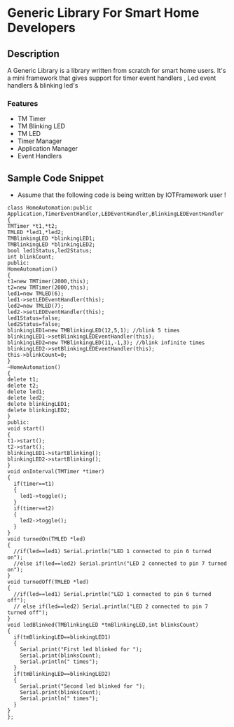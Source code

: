 # Generic Library For Smart Home Developers

## Description
A Generic Library is a library written from scratch for smart home users. It's a mini framework that gives support for timer event handlers , Led event handlers & blinking led's

### Features
* TM Timer
* TM Blinking LED
* TM LED
* Timer Manager
* Application Manager
* Event Handlers


## Sample Code Snippet

* Assume that the following code is being written by IOTFramework user !

```
class HomeAutomation:public Application,TimerEventHandler,LEDEventHandler,BlinkingLEDEventHandler
{
TMTimer *t1,*t2;
TMLED *led1,*led2;
TMBlinkingLED *blinkingLED1;
TMBlinkingLED *blinkingLED2;
bool led1Status,led2Status;
int blinkCount;
public:
HomeAutomation()
{
t1=new TMTimer(2000,this);
t2=new TMTimer(2000,this);
led1=new TMLED(6);
led1->setLEDEventHandler(this);
led2=new TMLED(7);
led2->setLEDEventHandler(this);
led1Status=false;
led2Status=false;
blinkingLED1=new TMBlinkingLED(12,5,1); //blink 5 times
blinkingLED1->setBlinkingLEDEventHandler(this);
blinkingLED2=new TMBlinkingLED(11,-1,3); //blink infinite times
blinkingLED2->setBlinkingLEDEventHandler(this);
this->blinkCount=0;
}
~HomeAutomation()
{
delete t1;
delete t2;
delete led1;
delete led2;
delete blinkingLED1;
delete blinkingLED2;
}
public:
void start()
{
t1->start();
t2->start();
blinkingLED1->startBlinking();
blinkingLED2->startBlinking();
}
void onInterval(TMTimer *timer)
{
  if(timer==t1)
  { 
    led1->toggle();
  }
  if(timer==t2)
  {
    led2->toggle();
  }
}
void turnedOn(TMLED *led)
{
  //if(led==led1) Serial.println("LED 1 connected to pin 6 turned on");
  //else if(led==led2) Serial.println("LED 2 connected to pin 7 turned on");
}
void turnedOff(TMLED *led)
{
  //if(led==led1) Serial.println("LED 1 connected to pin 6 turned off");
  // else if(led==led2) Serial.println("LED 2 connected to pin 7 turned off");
}
void ledBlinked(TMBlinkingLED *tmBlinkingLED,int blinksCount)
{
  if(tmBlinkingLED==blinkingLED1)
  {
    Serial.print("First led blinked for ");
    Serial.print(blinksCount);
    Serial.println(" times");
  }
  if(tmBlinkingLED==blinkingLED2)
  {
    Serial.print("Second led blinked for ");
    Serial.print(blinksCount);
    Serial.println(" times");
  }
}
};

```

